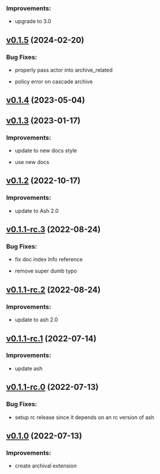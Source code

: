 <!--
SPDX-FileCopyrightText: 2020 Zach Daniel

SPDX-License-Identifier: MIT
-->

### Improvements:

- upgrade to 3.0

## [v0.1.5](https://github.com/ash-project/ash_archival/compare/v0.1.4...v0.1.5) (2024-02-20)

### Bug Fixes:

- properly pass actor into archive_related

- policy error on cascade archive

## [v0.1.4](https://github.com/ash-project/ash_archival/compare/v0.1.3...v0.1.4) (2023-05-04)

## [v0.1.3](https://github.com/ash-project/ash_archival/compare/v0.1.2...v0.1.3) (2023-01-17)

### Improvements:

- update to new docs style

- use new docs

## [v0.1.2](https://github.com/ash-project/ash_archival/compare/v0.1.1-rc.3...v0.1.2) (2022-10-17)

### Improvements:

- update to Ash 2.0

## [v0.1.1-rc.3](https://github.com/ash-project/ash_archival/compare/v0.1.1-rc.2...v0.1.1-rc.3) (2022-08-24)

### Bug Fixes:

- fix doc index Info reference

- remove super dumb typo

## [v0.1.1-rc.2](https://github.com/ash-project/ash_archival/compare/v0.1.1-rc.1...v0.1.1-rc.2) (2022-08-24)

### Improvements:

- update to ash 2.0

## [v0.1.1-rc.1](https://github.com/ash-project/ash_archival/compare/v0.1.1-rc.0...v0.1.1-rc.1) (2022-07-14)

### Improvements:

- update ash

## [v0.1.1-rc.0](https://github.com/ash-project/ash_archival/compare/v0.1.0...v0.1.1-rc.0) (2022-07-13)

### Bug Fixes:

- setup rc release since it depends on an rc version of ash

## [v0.1.0](https://github.com/ash-project/ash_archival/compare/v0.1.0...v0.1.0) (2022-07-13)

### Improvements:

- create archival extension
